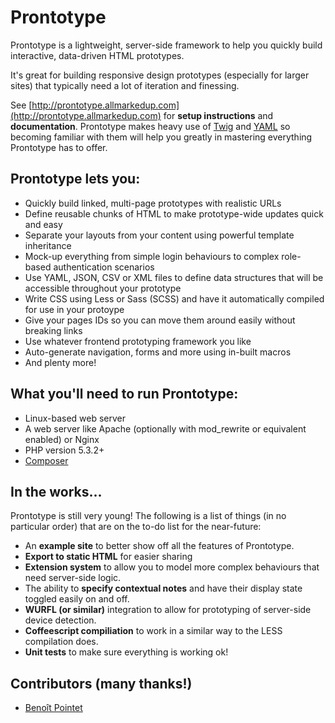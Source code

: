 Prontotype
==========

Prontotype is a lightweight, server-side framework to help you quickly build interactive, data-driven HTML prototypes.

It's great for building responsive design prototypes (especially for larger sites) that typically need a lot of iteration and finessing.

See [http://prontotype.allmarkedup.com](http://prontotype.allmarkedup.com) for **setup instructions** and **documentation**. Prontotype makes heavy use of [Twig](http://twig.sensiolabs.org/) and [YAML](http://yaml.org/start.html) so becoming familiar with them will help you greatly in mastering everything Prontotype has to offer.

Prontotype lets you:
--------------------

* Quickly build linked, multi-page prototypes with realistic URLs
* Define reusable chunks of HTML to make prototype-wide updates quick and easy
* Separate your layouts from your content using powerful template inheritance
* Mock-up everything from simple login behaviours to complex role-based authentication scenarios
* Use YAML, JSON, CSV or XML files to define data structures that will be accessible throughout your prototype
* Write CSS using Less or Sass (SCSS) and have it automatically compiled for use in your protoype
* Give your pages IDs so you can move them around easily without breaking links
* Use whatever frontend prototyping framework you like
* Auto-generate navigation, forms and more using in-built macros
* And plenty more!

What you'll need to run Prontotype:
--------------------

* Linux-based web server
* A web server like Apache (optionally with mod_rewrite or equivalent enabled) or Nginx
* PHP version 5.3.2+
* [Composer](http://getcomposer.org)

In the works...
---------------

Prontotype is still very young! The following is a list of things (in no particular order) that are on the to-do list for the near-future:

* An **example site** to better show off all the features of Prontotype.
* **Export to static HTML** for easier sharing
* **Extension system** to allow you to model more complex behaviours that need server-side logic.
* The ability to **specify contextual notes** and have their display state toggled easily on and off.
* **WURFL (or similar)**  integration to allow for prototyping of server-side device detection.
* **Coffeescript compiliation** to work in a similar way to the LESS compilation does.
* **Unit tests** to make sure everything is working ok!

Contributors (many thanks!)
---------------------------

* [Benoît Pointet](https://github.com/benoitpointet)




